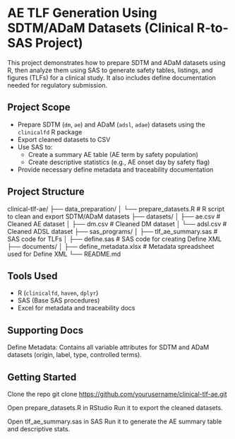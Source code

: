 # AE TLF Generation Using SDTM/ADaM Datasets (Clinical R-to-SAS Project)

This project demonstrates how to prepare SDTM and ADaM datasets using R, then analyze them using SAS to generate safety tables, listings, and figures (TLFs) for a clinical study. It also includes define documentation needed for regulatory submission.

## Project Scope

- Prepare SDTM (`dm`, `ae`) and ADaM (`adsl`, `adae`) datasets using the `clinicalfd` R package
- Export cleaned datasets to CSV
- Use SAS to:
  - Create a summary AE table (AE term by safety population)
  - Create descriptive statistics (e.g., AE onset day by safety flag)
- Provide necessary define metadata and traceability documentation

## Project Structure

clinical-tlf-ae/
├── data_preparation/
│ └── prepare_datasets.R # R script to clean and export SDTM/ADaM datasets
├── datasets/
│ ├── ae.csv # Cleaned AE dataset
│ ├── dm.csv # Cleaned DM dataset
│ └── adsl.csv # Cleaned ADSL dataset
├── sas_programs/
│ ├── tlf_ae_summary.sas # SAS code for TLFs
│ ├── define.sas # SAS code for creating Define XML
├── documents/
│ ├── define_metadata.xlsx # Metadata spreadsheet used for Define XML
└── README.md


## Tools Used

- R (`clinicalfd`, `haven`, `dplyr`)
- SAS (Base SAS procedures)
- Excel for metadata and traceability docs

## Supporting Docs
Define Metadata: Contains all variable attributes for SDTM and ADaM datasets (origin, label, type, controlled terms).


## Getting Started
Clone the repo
git clone https://github.com/yourusername/clinical-tlf-ae.git

Open prepare_datasets.R in RStudio
Run it to export the cleaned datasets.

Open tlf_ae_summary.sas in SAS
Run it to generate the AE summary table and descriptive stats.
